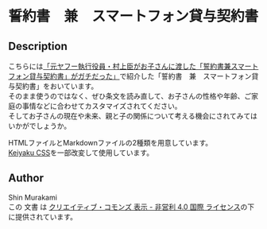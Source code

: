 # 誓約書　兼　スマートフォン貸与契約書

## Description

こちらには[「元ヤフー執行役員・村上臣がお子さんに渡した「誓約書兼スマートフォン貸与契約書」がガチだった」](http://thefilament.jp/dialog/1557/)で紹介した「誓約書　兼　スマートフォン貸与契約書」をおいています。  
そのまま使うのではなく、ぜひ条文を読み直して、お子さんの性格や年齢、ご家庭の事情などに合わせてカスタマイズされてください。  
そしてお子さんの現在や未来、親と子の関係について考える機会にされてみてはいかがでしょうか。

HTMLファイルとMarkdownファイルの2種類を用意しています。  
[Keiyaku CSS](https://cognitom.github.io/keiyaku-css/)を一部改変して使用しています。

## Author
Shin Murakami  
この 文書 は [クリエイティブ・コモンズ 表示 - 非営利 4.0 国際 ライセンス](https://creativecommons.org/licenses/by-nc/4.0/)の下に提供されています。

